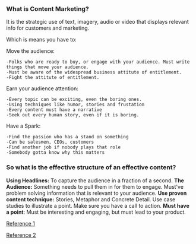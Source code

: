 ### What is Content Marketing?

It is the strategic use of text, imagery, audio or video that displays relevant info for customers and marketing.

Which is means you have to:

Move the audience: 

	-Folks who are ready to buy, or engage with your audience. Must write things that move your audience.
	-Must be aware of the widespread business attitute of entitlement.
	-Fight the attitute of entitlement.

Earn your audience attention:

	-Every topic can be exciting, even the boring ones.
	-Using techniques like humor, stories and frustation
	-Every content must have a narrative
	-Seek out every human story, even if it is boring.

Have a Spark:

	-Find the passion who has a stand on something
	-Can be salesmen, CEOs, customers
	-Find another job if nobody plays that role
	-Somebody gotta know why this matters

### So what is the effective structure of an effective content?

**Using Headlines:** To capture the audience in a fraction of a second.
**The Audience:** Something needs to pull them in for them to engage. Must've problem solving information that is relevant to your audience.
**Use proven content technique:** Stories, Metaphor and Concrete Detail. Use case studies to illustrate a point. Make sure you have a call to action.
**Must have a point**: Must be interesting and engaging, but must lead to your product.

[Reference 1](https://d3c33hcgiwev3.cloudfront.net/_b7499c258e8d0f5c51b2b7dd47ca1464_The-5-P-Approach-to-Copy-that-Crushes-It.pdf?Expires=1595116800&Signature=FLEvrTQpi5kjvSehlNQr9pvIySkUttniqO7eYMb07rC~M33nS2Lzzu~Jl7cAZ08pvxW9Zf~exFYgn0mTdRme8z0cDstsiIEqD3z8xlBXhqQ4ALtAN4wMtwqGvBUWkfVI98~yzNjN3KGeCJDXNI3qPOKCh44sKkxT3X3oZN6Gm5o_&Key-Pair-Id=APKAJLTNE6QMUY6HBC5A "Reference 1")

[Reference 2](https://d3c33hcgiwev3.cloudfront.net/_2f9e7716d97268d9aaba4c3a984df786_Content-Marketing-Research-_The-Crucial-First-Step_.pdf?Expires=1595116800&Signature=L03c2kCtCSSFSp6wttMozVb-UT1ahQPA6oQ5zpFNKYIhk2ywEhfuZEvZKlj4jgcIYPhpYXCqfaSIFEFMGmsLnjuvILkKH1hqFIhvdNqblCJNDvUg1amE3ditAW71fsVMRNbSl9mKEMEjwTRthgbWEYYqwasxn4Xhnv0p-zXGQjc_&Key-Pair-Id=APKAJLTNE6QMUY6HBC5A "Reference 2")

